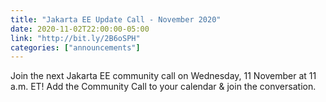 ```yaml
---
title: "Jakarta EE Update Call - November 2020"
date: 2020-11-02T22:00:00-05:00
link: "http://bit.ly/2B6oSPH"
categories: ["announcements"]
---
```


Join the next Jakarta EE community call on Wednesday, 11 November at 11 a.m. ET! Add the Community Call to your calendar & join the conversation.
